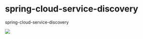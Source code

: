 # spring-cloud-service-discovery
spring-cloud-service-discovery

![](https://travis-ci.org/cloud-ready/spring-cloud-service-discovery.svg?branch=develop)
